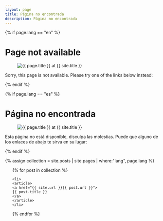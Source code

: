 ```yaml
---
layout: page
title: Página no encontrada
description: Página no encontrada
---
```


{% if page.lang == "en" %}

<div class="text-center">

<h1>Page not available</h1>
  <figure>
    <img src="{{ site.url }}{{ site.ASSET_PATH  | prepend: site.baseurl }}/img/404.jpg" alt="{{ page.title }} at {{ site.title }}">
  </figure>

  Sorry, this page is not available. Please try one of the links below instead:

</div>

{% endif %}

{% if page.lang == "es" %}
<div class="text-center">
<h1>Página no encontrada</h1>

  <figure>
    <img src="{{ site.url }}{{ site.ASSET_PATH  | prepend: site.baseurl }}/img/404.jpg" alt="{{ page.title }} at {{ site.title }}">
  </figure>

Esta página no está disponible, disculpa las molestias. Puede que alguno de los enlaces de abajo te sirva en su lugar:

</div>

{% endif %}

{% assign collection = site.posts | site.pages | where:"lang", page.lang %}
<ul class="post-list col-sm-8 col-sm-offset-2">
{% for post in collection %}

    <li>
    <article>
    <a href="{{ site.url }}{{ post.url }}">
    {{ post.title }}
    </a>
    </article>
    </li>

{% endfor %}
</ul>
